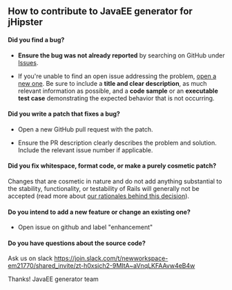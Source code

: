 ## How to contribute to JavaEE generator for jHipster

#### **Did you find a bug?**
* **Ensure the bug was not already reported** by searching on GitHub under [Issues](https://github.com/hostops/generator-jhipster-javaee/issues).

* If you're unable to find an open issue addressing the problem, [open a new one](https://github.com/hostops/generator-jhipster-javaee/issues/new). Be sure to include a **title and clear description**, as much relevant information as possible, and a **code sample** or an **executable test case** demonstrating the expected behavior that is not occurring.

#### **Did you write a patch that fixes a bug?**

* Open a new GitHub pull request with the patch.

* Ensure the PR description clearly describes the problem and solution. Include the relevant issue number if applicable.

#### **Did you fix whitespace, format code, or make a purely cosmetic patch?**

Changes that are cosmetic in nature and do not add anything substantial to the stability, functionality, or testability of Rails will generally not be accepted (read more about [our rationales behind this decision](https://github.com/rails/rails/pull/13771#issuecomment-32746700)).

#### **Do you intend to add a new feature or change an existing one?**

* Open issue on github and label "enhancement"

#### **Do you have questions about the source code?**
Ask us on slack https://join.slack.com/t/newworkspace-em21770/shared_invite/zt-h0xsich2-9MItA~aVnqLKFAAvw4eB4w

Thanks!
JavaEE generator team
